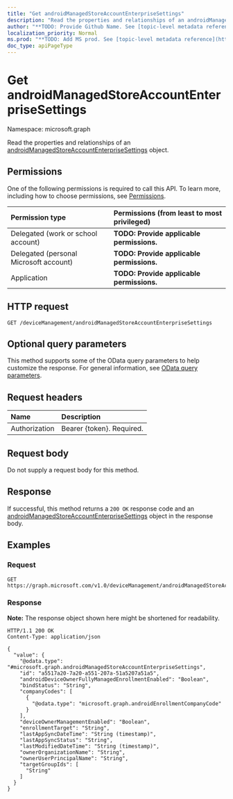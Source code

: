 ```yaml
---
title: "Get androidManagedStoreAccountEnterpriseSettings"
description: "Read the properties and relationships of an androidManagedStoreAccountEnterpriseSettings object."
author: "**TODO: Provide Github Name. See [topic-level metadata reference](https://msgo.azurewebsites.net/add/document/guidelines/metadata.html#topic-level-metadata)**"
localization_priority: Normal
ms.prod: "**TODO: Add MS prod. See [topic-level metadata reference](https://msgo.azurewebsites.net/add/document/guidelines/metadata.html#topic-level-metadata)**"
doc_type: apiPageType
---
```


# Get androidManagedStoreAccountEnterpriseSettings
Namespace: microsoft.graph



Read the properties and relationships of an [androidManagedStoreAccountEnterpriseSettings](../resources/androidmanagedstoreaccountenterprisesettings.md) object.

## Permissions
One of the following permissions is required to call this API. To learn more, including how to choose permissions, see [Permissions](/graph/permissions-reference).

|Permission type|Permissions (from least to most privileged)|
|:---|:---|
|Delegated (work or school account)|**TODO: Provide applicable permissions.**|
|Delegated (personal Microsoft account)|**TODO: Provide applicable permissions.**|
|Application|**TODO: Provide applicable permissions.**|

## HTTP request

<!-- {
  "blockType": "ignored"
}
-->
``` http
GET /deviceManagement/androidManagedStoreAccountEnterpriseSettings
```

## Optional query parameters
This method supports some of the OData query parameters to help customize the response. For general information, see [OData query parameters](/graph/query-parameters).

## Request headers
|Name|Description|
|:---|:---|
|Authorization|Bearer {token}. Required.|

## Request body
Do not supply a request body for this method.

## Response

If successful, this method returns a `200 OK` response code and an [androidManagedStoreAccountEnterpriseSettings](../resources/androidmanagedstoreaccountenterprisesettings.md) object in the response body.

## Examples

### Request
<!-- {
  "blockType": "request",
  "name": "get_androidmanagedstoreaccountenterprisesettings"
}
-->
``` http
GET https://graph.microsoft.com/v1.0/deviceManagement/androidManagedStoreAccountEnterpriseSettings
```


### Response
**Note:** The response object shown here might be shortened for readability.
<!-- {
  "blockType": "response",
  "truncated": true,
  "@odata.type": "microsoft.graph.androidManagedStoreAccountEnterpriseSettings"
}
-->
``` http
HTTP/1.1 200 OK
Content-Type: application/json

{
  "value": {
    "@odata.type": "#microsoft.graph.androidManagedStoreAccountEnterpriseSettings",
    "id": "a5517a20-7a20-a551-207a-51a5207a51a5",
    "androidDeviceOwnerFullyManagedEnrollmentEnabled": "Boolean",
    "bindStatus": "String",
    "companyCodes": [
      {
        "@odata.type": "microsoft.graph.androidEnrollmentCompanyCode"
      }
    ],
    "deviceOwnerManagementEnabled": "Boolean",
    "enrollmentTarget": "String",
    "lastAppSyncDateTime": "String (timestamp)",
    "lastAppSyncStatus": "String",
    "lastModifiedDateTime": "String (timestamp)",
    "ownerOrganizationName": "String",
    "ownerUserPrincipalName": "String",
    "targetGroupIds": [
      "String"
    ]
  }
}
```

